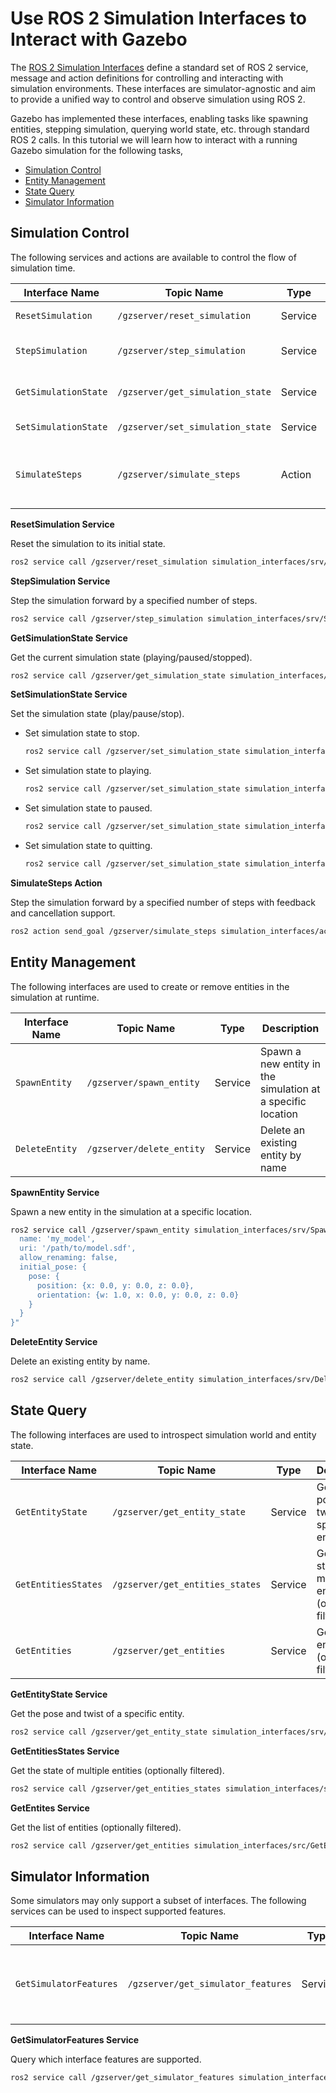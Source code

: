 # Use ROS 2 Simulation Interfaces to Interact with Gazebo

The [ROS 2 Simulation Interfaces](https://github.com/ros-simulation/simulation_interfaces)
define a standard set of ROS 2 service, message and action definitions for controlling and
interacting with simulation environments. These interfaces are simulator-agnostic and aim to
provide a unified way to control and observe simulation using ROS 2.

Gazebo has implemented these interfaces, enabling tasks like spawning entities, stepping
simulation, querying world state, etc. through standard ROS 2 calls. In this tutorial we
will learn how to interact with a running Gazebo simulation for the following tasks,
- [Simulation Control](#simulation-control)
- [Entity Management](#entity-management)
- [State Query](#state-query)
- [Simulator Information](#simulator-information)

## Simulation Control

The following services and actions are available to control the flow of simulation time.

| Interface Name | Topic Name | Type | Description |
|----------------|------------|------|-------------|
| `ResetSimulation` | `/gzserver/reset_simulation` | Service | Reset the simulation to its initial state |
| `StepSimulation` | `/gzserver/step_simulation` | Service | Step the simulation forward by a specified number of steps |
| `GetSimulationState` | `/gzserver/get_simulation_state` | Service | Get the current simulation state (playing/paused/stopped) |
| `SetSimulationState` | `/gzserver/set_simulation_state` | Service | Set the simulation state (play/pause/stop) |
| `SimulateSteps` | `/gzserver/simulate_steps` | Action | Step the simulation forward by a specified number of steps with feedback and cancellation support | 

**ResetSimulation Service**

Reset the simulation to its initial state.

```bash
ros2 service call /gzserver/reset_simulation simulation_interfaces/srv/ResetSimulation "{}"
```

**StepSimulation Service**

Step the simulation forward by a specified number of steps.

```bash
ros2 service call /gzserver/step_simulation simulation_interfaces/srv/StepSimulation "{steps: 10}"
```

**GetSimulationState Service**

Get the current simulation state (playing/paused/stopped).

```bash
ros2 service call /gzserver/get_simulation_state simulation_interfaces/srv/GetSimulationState "{}"
```

**SetSimulationState Service**

Set the simulation state (play/pause/stop).

- Set simulation state to stop.

  ```bash
  ros2 service call /gzserver/set_simulation_state simulation_interfaces/srv/SetSimulationState "{state: {state: 0}}"
  ```

- Set simulation state to playing.

  ```bash
  ros2 service call /gzserver/set_simulation_state simulation_interfaces/srv/SetSimulationState "{state: {state: 1}}"
  ```

- Set simulation state to paused.

  ```bash
  ros2 service call /gzserver/set_simulation_state simulation_interfaces/srv/SetSimulationState "{state: {state: 2}}"
  ```

- Set simulation state to quitting.

  ```bash
  ros2 service call /gzserver/set_simulation_state simulation_interfaces/srv/SetSimulationState "{state: {state: 3}}"
  ```

**SimulateSteps Action**

Step the simulation forward by a specified number of steps with feedback and cancellation support.

```bash
ros2 action send_goal /gzserver/simulate_steps simulation_interfaces/action/SimulateSteps "{steps: 10}" --feedback
```

## Entity Management

The following interfaces are used to create or remove entities in the simulation at runtime.

| Interface Name | Topic Name | Type | Description |
|----------------|------------|------|-------------|
| `SpawnEntity` | `/gzserver/spawn_entity` | Service | Spawn a new entity in the simulation at a specific location |
| `DeleteEntity` | `/gzserver/delete_entity` | Service | Delete an existing entity by name |

**SpawnEntity Service**

Spawn a new entity in the simulation at a specific location.

```bash
ros2 service call /gzserver/spawn_entity simulation_interfaces/srv/SpawnEntity "{
  name: 'my_model',
  uri: '/path/to/model.sdf',
  allow_renaming: false,
  initial_pose: {
    pose: {
      position: {x: 0.0, y: 0.0, z: 0.0},
      orientation: {w: 1.0, x: 0.0, y: 0.0, z: 0.0}
    }
  }
}"
```

**DeleteEntity Service**

Delete an existing entity by name.

```bash
ros2 service call /gzserver/delete_entity simulation_interfaces/srv/DeleteEntity "{entity: 'my_model'}"
```

## State Query

The following interfaces are used to introspect simulation world and entity state.

| Interface Name | Topic Name | Type | Description |
|----------------|------------|------|-------------|
| `GetEntityState` | `/gzserver/get_entity_state` | Service | Get the pose and twist of a specific entity |
| `GetEntitiesStates` | `/gzserver/get_entities_states` | Service | Get the state for multiple entities (optionally filtered) |
| `GetEntities` | `/gzserver/get_entities` | Service | Get a list of entities (optionally filtered) |

**GetEntityState Service**

Get the pose and twist of a specific entity.

```bash
ros2 service call /gzserver/get_entity_state simulation_interfaces/srv/GetEntityState "{entity: 'my_model'}"
```

**GetEntitiesStates Service**

Get the state of multiple entities (optionally filtered).

```bash
ros2 service call /gzserver/get_entities_states simulation_interfaces/srv/GetEntitiesStates "{filters: {filter: ''}}"
```

**GetEntites Service**

Get the list of entities (optionally filtered).

```bash
ros2 service call /gzserver/get_entities simulation_interfaces/src/GetEntities "{filters: {filter: ''}}"
```

## Simulator Information

Some simulators may only support a subset of interfaces. The following services can be used to inspect
supported features.

| Interface Name | Topic Name | Type | Description |
|----------------|------------|------|-------------|
| `GetSimulatorFeatures` | `/gzserver/get_simulator_features` | Service | Query which interface features are supported |

**GetSimulatorFeatures Service**

Query which interface features are supported.

```bash
ros2 service call /gzserver/get_simulator_features simulation_interfaces/srv/GetSimulationFeatures "{}"
```
